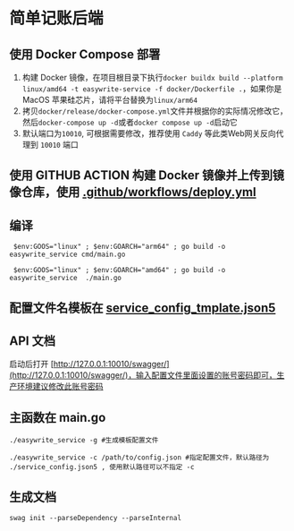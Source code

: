 # 简单记账后端

## 使用 Docker Compose 部署
1. 构建 Docker 镜像，在项目根目录下执行`docker buildx build --platform linux/amd64 -t easywrite-service -f docker/Dockerfile .`，如果你是 MacOS 苹果硅芯片，请将平台替换为`linux/arm64`
2. 拷贝`docker/release/docker-compose.yml`文件并根据你的实际情况修改它，然后`docker-compose up -d`或者`docker compose up -d`启动它
3. 默认端口为`10010`, 可根据需要修改，推荐使用 `Caddy` 等此类Web网关反向代理到 `10010` 端口

## 使用 GITHUB ACTION 构建 Docker 镜像并上传到镜像仓库，使用 [.github/workflows/deploy.yml](.github/workflows/deploy.yml)
## 编译
```shell
 $env:GOOS="linux" ; $env:GOARCH="arm64" ; go build -o easywrite_service cmd/main.go
```
```shell
 $env:GOOS="linux" ; $env:GOARCH="amd64" ; go build -o easywrite_service  ./main.go
```

## 配置文件名模板在 [service_config_tmplate.json5](docker%2Fdev%2Fservice_config_tmplate.json5)

## API 文档
启动后打开 [http://127.0.0.1:10010/swagger/](http://127.0.0.1:10010/swagger/)，输入配置文件里面设置的账号密码即可，生产环境建议修改此账号密码

## 主函数在 main.go
```shell
./easywrite_service -g #生成模板配置文件
```
```shell
./easywrite_service -c /path/to/config.json #指定配置文件，默认路径为 ./service_config.json5 , 使用默认路径可以不指定 -c
```

## 生成文档
```shell
swag init --parseDependency --parseInternal
```
